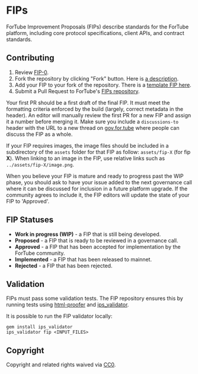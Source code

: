 # FIPs

ForTube Improvement Proposals (FIPs) describe standards for the ForTube platform, including core protocol specifications, client APIs, and contract standards.

## Contributing

 1. Review [FIP-0](FIPS/fip-0.md).
 2. Fork the repository by clicking "Fork" button. Here is [a description](template/git-cmd.md).
 3. Add your FIP to your fork of the repository. There is a [template FIP here](template/fip-X.md).
 4. Submit a Pull Request to ForTube's [FIPs repository](https://github.com/thefortube/FIPS/).

Your first PR should be a first draft of the final FIP. It must meet the formatting criteria enforced by the build (largely, correct metadata in the header). An editor will manually review the first PR for a new FIP and assign it a number before merging it. Make sure you include a `discussions-to` header with the URL to a new thread on [gov.for.tube](https://gov.for.tube/) where people can discuss the FIP as a whole.

If your FIP requires images, the image files should be included in a subdirectory of the `assets` folder for that FIP as follow: `assets/fip-X` (for fip **X**). When linking to an image in the FIP, use relative links such as `../assets/fip-X/image.png`.

When you believe your FIP is mature and ready to progress past the WIP phase, you should ask to have your issue added to the next governance call where it can be discussed for inclusion in a future platform upgrade. If the community agrees to include it, the FIP editors will update the state of your FIP to 'Approved'.

## FIP Statuses

* **Work in progress (WIP)** - a FIP that is still being developed.
* **Proposed** - a FIP that is ready to be reviewed in a governance call.
* **Approved** - a FIP that has been accepted for implementation by the ForTube community.
* **Implemented** - a FIP that has been released to mainnet.
* **Rejected** - a FIP that has been rejected.

## Validation

FIPs must pass some validation tests.  The FIP repository ensures this by running tests using [html-proofer](https://rubygems.org/gems/html-proofer) and [ips_validator](https://rubygems.org/gems/ips_validator).

It is possible to run the FIP validator locally:
```
gem install ips_validator
ips_validator fip <INPUT_FILES>
```

## Copyright

Copyright and related rights waived via [CC0](https://creativecommons.org/publicdomain/zero/1.0/).

